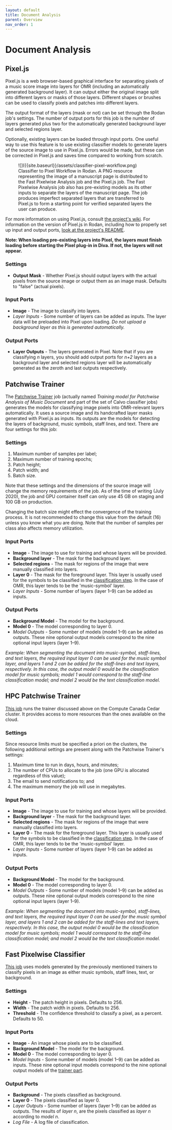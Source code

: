 ```yaml
---
layout: default
title: Document Analysis
parent: Overview
nav_order: 1
---
```


# Document Analysis

## Pixel.js

Pixel.js is a web browser-based graphical interface for separating pixels of a music score image into layers for OMR (including an automatically generated background layer).
It can output either the original image split into different layers or masks of those layers.
Different shapes or brushes can be used to classify pixels and patches into different layers.

The output format of the layers (mask or not) can be set through the Rodan job's settings.
The number of output ports for this job is the number of layers generated plus two for
the automatically generated background layer and selected regions layer.

Optionally, existing layers can be loaded through input ports. One useful way to use this feature
is to use existing classifier models to generate layers of the source image to use in Pixel.js.
Errors would be made, but these can be corrected in Pixel.js and saves time compared to working
from scratch.

<figure markdown="1">
![]({{site.baseurl}}/assets/classifier-pixel-workflow.png)
<figcaption>
Classifier to Pixel Workflow in Rodan. A PNG resource representing the image of a manuscript page is distributed to the
Fast Pixelwise Analysis job and the Pixel.js job. The Fast Pixelwise Analysis job also has pre-existing models as its other
inputs to separate the layers of the manuscript page. The job produces imperfect separated layers that are transferred to
Pixel.js to form a starting point for verified separated layers the user can produce.
</figcaption>
</figure>

For more information on using Pixel.js, consult [the project's wiki](https://github.com/DDMAL/Pixel.js/wiki/).
For information on the version of Pixel.js in Rodan, including how to properly set up input and output ports, [look at the project's README](https://github.com/DDMAL/pixel_wrapper/blob/master/README.md).

**Note: When loading pre-existing layers into Pixel, the layers must finish loading before starting the Pixel plug-in in Diva. If not, the layers will not appear.**

### Settings

* **Output Mask** - Whether Pixel.js should output layers with the actual pixels from the
source image or output them as an image mask.
Defaults to "false" (actual pixels).

### Input Ports

* **Image** - The image to classify into layers.
* *Layer Inputs* - Some number of layers can be added as inputs.
The layer data will be preloaded into Pixel upon loading.
*Do not upload a background layer as this is generated automatically.*

### Output Ports

* **Layer Outputs** - The layers generated in Pixel.
Note that if you are classifying *n* layers, you should add output ports for
*n+2* layers as a background layer and selected regions layer will be automatically generated as the zeroth and last outputs respectively.

## Patchwise Trainer

The [Patchwise Trainer](https://github.com/DDMAL/Calvo-classifier) job (actually named *Training model for
Patchwise Analysis of Music Document* and part of the set of Calvo classifier jobs) generates the models for
classifying image pixels into OMR-relevant layers automatically. It uses a source image and its handcrafted layer
masks generated with Pixel.js as inputs.
Its outputs are the models for detecting the layers of background, music symbols, staff lines, and text.
There are four settings for this job:

### Settings

1. Maximum number of samples per label;
2. Maximum number of training epochs;
3. Patch height;
4. Patch width; and
5. Batch size.

Note that these settings and the dimensions of the source image will change the memory requirements of the job.
As of the time of writing (July 2020), the job and GPU container itself can only use 45 GB on staging and 100 GB
on production.

Changing the batch size might effect the convergence of the training process. It is not recommended to change this value from the default (16) unless you know what you are doing.
Note that the number of samples per class also affects memory utilization.

### Input Ports

* **Image** - The image to use for training and whose layers will be provided.
* **Background layer** - The mask for the background layer.
* **Selected regions** - The mask for regions of the image that were manually classified into layers.
* **Layer 0** - The mask for the foreground layer. This layer is usually used for the symbols to be classified in the [classification step]({{site.baseurl}}/overview/classification.html#interactive-classifier). In the case of OMR, this layer tends to be the 'music-symbol' layer.
* *Layer Inputs* - Some number of layers (layer 1–9) can be added as inputs. 

### Output Ports

* **Background Model** - The model for the background.
* **Model 0** - The model corresponding to layer 0.
* *Model Outputs* - Some number of models (model 1–9) can be added as outputs. These nine optional output models correspond to the nine optional input layers (layer 1–9).

*Example: When segmenting the document into music-symbol, staff-lines, and text layers, the required input layer 0 can be used for the music symbol layer, and layers 1 and 2 can be added for the staff-lines and text layers, respectively. In this case, the output model 0 would be the classification model for music symbols; model 1 would correspond to the staff-line classification model; and model 2 would be the text classification model.*

## HPC Patchwise Trainer

[This job](https://github.com/DDMAL/hpc-fast-trainer) runs the trainer discussed above on the Compute Canada Cedar
cluster. It provides access to more resources than the ones available on the cloud.

### Settings

Since resource limits must be specified a priori on the clusters, the following additional settings are present along with the Patchwise Trainer's settings:

1. Maximum time to run in days, hours, and minutes;
2. The number of CPUs to allocate to the job (one GPU is allocated regardless of this value);
3. The email to send notifications to; and
4. The maximum memory the job will use in megabytes.

### Input Ports

* **Image** - The image to use for training and whose layers will be provided.
* **Background layer** - The mask for the background layer.
* **Selected regions** - The mask for regions of the image that were manually classified into layers.
* **Layer 0** - The mask for the foreground layer. This layer is usually used for the symbols to be classified in the [classification step]({{site.baseurl}}/overview/classification.html#interactive-classifier). In the case of OMR, this layer tends to be the 'music-symbol' layer.
* *Layer Inputs* - Some number of layers (layer 1–9) can be added as inputs. 

### Output Ports

* **Background Model** - The model for the background.
* **Model 0** - The model corresponding to layer 0.
* *Model Outputs* - Some number of models (model 1–9) can be added as outputs. These nine optional output models correspond to the nine optional input layers (layer 1–9).

*Example: When segmenting the document into music-symbol, staff-lines, and text layers, the required input layer 0 can be used for the music symbol layer, and layers 1 and 2 can be added for the staff-lines and text layers, respectively. In this case, the output model 0 would be the classification model for music symbols; model 1 would correspond to the staff-line classification model; and model 2 would be the text classification model.*

## Fast Pixelwise Classifier

[This job](https://github.com/DDMAL/Calvo-classifier) uses models generated by the previously
mentioned trainers to classify pixels in an image as either music symbols, staff lines, text,
or background.

### Settings

* **Height** - The patch height in pixels. Defaults to 256.
* **Width** - The patch width in pixels. Defaults to 256.
* **Threshold** - The confidence threshold to classify a pixel, as a percent. Defaults to 50.

### Input Ports

* **Image** - An image whose pixels are to be classified.
* **Background Model** - The model for the background.
* **Model 0** - The model corresponding to layer 0.
* *Model Inputs* - Some number of models (model 1–9) can be added as inputs. These nine optional input models correspond to the nine optional output models of the [trainer part]({{site.baseurl}}/overview/document-analysis.html#patchwise-trainer).

### Output Ports

* **Background** - The pixels classified as background.
* **Layer 0** - The pixels classified as layer 0.
* *Layer Outputs* - Some number of layers (layer 1–9) can be added as outputs. The results of *layer n*, are the pixels classified as *layer n* according to *model n*.
* *Log File* - A log file of classification.
